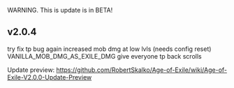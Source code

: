 WARNING. This is update is in BETA!

## v2.0.4

try fix tp bug again
increased mob dmg at low lvls (needs config reset) VANILLA_MOB_DMG_AS_EXILE_DMG
give everyone tp back scrolls


Update preview: https://github.com/RobertSkalko/Age-of-Exile/wiki/Age-of-Exile-V2.0.0-Update-Preview